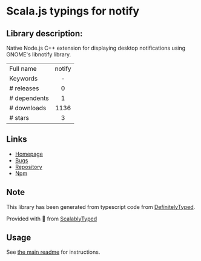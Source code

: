 
# Scala.js typings for notify


## Library description:
Native Node.js C++ extension for displaying desktop notifications using GNOME's libnotify library.

|                    |                 |
| ------------------ | :-------------: |
| Full name          | notify |
| Keywords           | - |
| # releases         | 0 |
| # dependents       | 1 |
| # downloads        | 1136 |
| # stars            | 3 |

## Links
- [Homepage](https://github.com/olalonde/node-notify)
- [Bugs](https://github.com/olalonde/node-notify/issues)
- [Repository](https://github.com/olalonde/node-notify)
- [Npm](https://www.npmjs.com/package/notify)
    


## Note
This library has been generated from typescript code from [DefinitelyTyped](https://definitelytyped.org).

Provided with :purple_heart: from [ScalablyTyped](https://github.com/oyvindberg/ScalablyTyped)

## Usage
See [the main readme](../../readme.md) for instructions.


